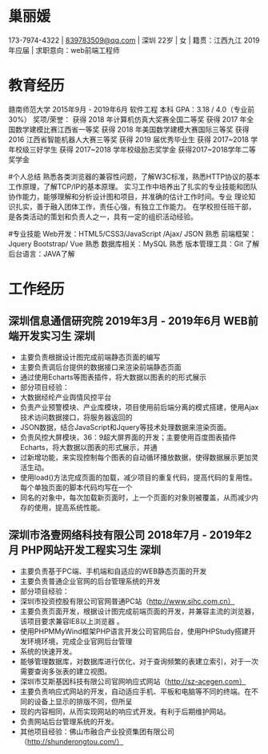 # 巢丽媛 
173-7974-4322 | 839783509@qq.com | 深圳 22岁 | 女 | 籍贯：江西九江
2019年应届 | 求职意向：web前端工程师

# 教育经历
赣南师范大学 2015年9月 - 2019年6月
软件工程 本科
GPA：3.18 / 4.0（专业前30%）
奖项/荣誉：
获得 2018 年计算机仿真大奖赛全国二等奖 获得 2017 年全国数学建模比赛江西省一等奖
获得 2018 年美国数学建模大赛国际三等奖 获得2016 江西省智能机器人大赛三等奖
获得 2019 届优秀毕业生 获得 2017~2018 学年校级三好学生
获得 2017~2018 学年校级励志奖学金 获得2017~2018学年二等奖学金

#个人总结
熟悉各类浏览器的兼容性问题，了解W3C标准，熟悉HTTP协议的基本工作原理，了解TCP/IP的基本原理。
实习工作中培养出了扎实的专业技能和团队协作能力，能够理解和分析设计图和项目，并准确的估计工作时间。专业
理论知识扎实，善于融入团体工作，责任心强，有独立工作能力。
在学校担任班干部，是各类活动的策划和负责人之一，具有一定的组织活动经验。

#专业技能
Web开发：HTML5/CSS3/JavaScript /Ajax/ JSON 熟悉
前端框架：Jquery Bootstrap/ Vue 熟悉
数据库相关：MySQL 熟悉
版本管理工具：Git 了解
后台语言：JAVA了解

# 工作经历
## 深圳信息通信研究院 2019年3月 - 2019年6月 WEB前端开发实习生 深圳

- 主要负责根据设计图完成前端静态页面的编写
- 主要负责调后台提供的数据接口来渲染前端静态页面
- 通过使用Echarts等图表插件，将大数据以图表的的形式展示
- 部分项目经验：
- 大数据经纶产业舆情风控平台
- 负责产业预警模块、产业库模块，项目使用前后端分离的模式搭建，使用Ajax技术访问数据接口，将服务器返回的
- JSON数据，结合JavaScript和Jquery等技术处理数据来渲染页面。
- 负责风控大屏模块，36：9超大屏界面的开发；主要使用百度图表插件Echarts，将大数据以图表的形式展示，并通
- 过新增功能，来实现控制每个图表的自动循环播放数据，使得数据展示更加灵活生动。
- 使用load()方法完成页面的加载，减少项目的重复代码，提高代码的复用性。每个单独页面的脚本代码均写在一个
- 同名的对象中，每次加载新页面时，上一个页面的对象则被覆盖，从而减少内存的使用，提高系统性能。

## 深圳市洛壹网络科技有限公司 2018年7月 - 2019年2月 PHP网站开发工程实习生 深圳

- 主要负责基于PC端、手机端和自适应的WEB静态页面的开发
- 主要负责普通企业官网的后台管理系统的开发
- 部分项目经验：
- 深圳市投资控股有限公司官网普通PC站（http://www.sihc.com.cn）
- 主要负责页面开发，根据设计图完成前端页面的开发，并兼容主流的浏览器，该项目要求兼容IE8以上浏览器 。
- 使用PHPMMyWind框架PHP语言开发公司官网后台，使用PHPStudy搭建开发环境环境，完成企业官网后台管理
- 系统的快速开发。
- 能够管理数据库，对数据库进行优化，对于查询频繁的表建立索引，对于一次需要查询多张表的建立视图。
- 深圳市艾斯基因科技有限公司官网响应式网站（http://sz-acegen.com）
- 主要负责响应式网站的开发，自动适应手机、平板和电脑等不同的终端。在不同的设备上显示的排版不同，但所呈
- 现的内容相同，从而实现网站的响应式开发。有利于后期维护网站。
- 负责网站后台管理系统的开发。
- 其他项目经验：佛山市融合产业投资集团有限公司（http://shunderongtou.com/）